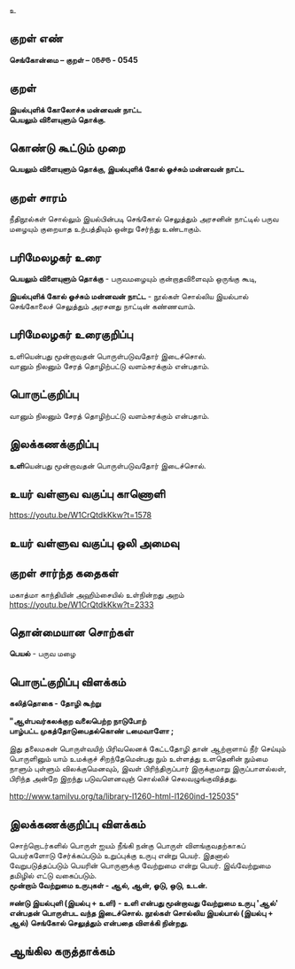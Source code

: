 உ

## குறள் எண் 

**செங்கோன்மை – குறள் – ௦௫௪௫ - 0545**  

## குறள் 

**இயல்புளிக் கோலோச்சு மன்னவன் நாட்ட  
பெயலும் விளையுளும் தொக்கு.**  

## கொண்டு கூட்டும் முறை

**பெயலும் விளையுளும் தொக்கு, இயல்புளிக் கோல் ஓச்சும் மன்னவன் நாட்ட**

## குறள் சாரம் 

நீதிநூல்கள் சொல்லும் இயல்பின்படி செங்கோல் செலுத்தும் அரசனின் நாட்டில் பருவ மழையும் குறையாத உற்பத்தியும் ஒன்று சேர்ந்து உண்டாகும்.  

## பரிமேலழகர் உரை

**பெயலும் விளையுளும் தொக்கு** - பருவமழையும் குன்றாதவிளைவும் ஒருங்கு கூடி,  

**இயல்புளிக் கோல் ஓச்சும் மன்னவன் நாட்ட** - நூல்கள் சொல்லிய இயல்பால் செங்கோலைச் செலுத்தும் அரசனது நாட்டின் கண்ணவாம்.   

## பரிமேலழகர் உரைகுறிப்பு   

உளியென்பது மூன்றாவதன் பொருள்படுவதோர் இடைச்சொல்.  
வானும் நிலனும் சேரத் தொழிற்பட்டு வளம்சுரக்கும் என்பதாம்.  

## பொருட்குறிப்பு 

வானும் நிலனும் சேரத் தொழிற்பட்டு வளம்சுரக்கும் என்பதாம். 

## இலக்கணக்குறிப்பு  

**உளி**யென்பது மூன்றாவதன் பொருள்படுவதோர் இடைச்சொல்.  

## உயர் வள்ளுவ வகுப்பு காணொளி

https://youtu.be/W1CrQtdkKkw?t=1578 

## உயர் வள்ளுவ வகுப்பு ஒலி அமைவு 

 
## குறள் சார்ந்த கதைகள் 

மகாத்மா காந்தியின் அஹிம்சையில் உள்நின்றது அறம்  
https://youtu.be/W1CrQtdkKkw?t=2333

## தொன்மையான சொற்கள்

**பெயல்** - பருவ மழை  

## பொருட்குறிப்பு விளக்கம்

**கலித்தொகை - தோழி கூற்று**

**"ஆள்பவர்கலக்குற வலைபெற்ற நாடுபோற்  
பாழ்பட்ட முகத்தோடுபைதல்கொண் டமைவாளோ ;**                                                          

இது தலைமகன் பொருள்வயிற் பிரிவலெனக் கேட்டதோழி தான் ஆற்றாளாய் நீர் செய்யும் பொருளினும் யாம் உமக்குச் சிறந்தேமென்பது நும் உள்ளத்து உளதெனின் நும்மை நாளும் புள்ளும் விலக்குமெனவும், இவள் பிரிந்திருப்பார் இருக்குமாறு இருப்பாளல்லள், பிரிந்த அன்றே இறந்து படுவளெனவுஞ் சொல்லிச் செலவழுங்குவித்தது. 

http://www.tamilvu.org/ta/library-l1260-html-l1260ind-125035"

## இலக்கணக்குறிப்பு விளக்கம்

சொற்றொடர்களில் பொருள் ஐயம் நீங்கி நன்கு பொருள் விளங்குவதற்காகப் பெயர்களோடு சேர்க்கப்படும் உறுப்புக்கு உருபு என்று பெயர். இதனால் வேறுபடுத்தப்படும் பெயரின் பொருளுக்கு வேற்றுமை என்று பெயர். இவ்வேற்றுமை தமிழில் எட்டு வகைப்படும்.     
**மூன்றாம் வேற்றுமை உருபுகள் - ஆல், ஆன், ஓடு, ஒடு, உடன்.**              

**ஈண்டு இயல்புளி (இயல்பு + உளி) - உளி என்பது மூன்றாவது வேற்றுமை உருபு  'ஆல்' என்பதன் பொருள்பட வந்த இடைச்சொல். நூல்கள் சொல்லிய இயல்பால்  (இயல்பு + ஆல்) செங்கோல் செலுத்தும் என்பதை விளக்கி நின்றது.**          

## ஆங்கில கருத்தாக்கம் 


